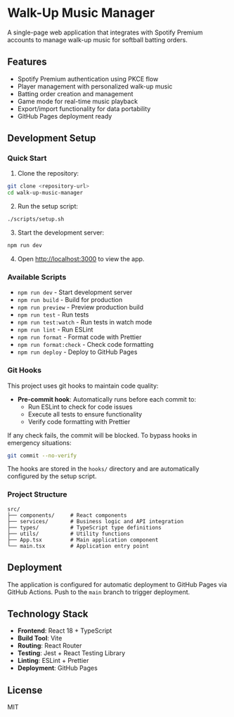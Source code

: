 # Walk-Up Music Manager

A single-page web application that integrates with Spotify Premium accounts to manage walk-up music for softball batting orders.

## Features

- Spotify Premium authentication using PKCE flow
- Player management with personalized walk-up music
- Batting order creation and management
- Game mode for real-time music playback
- Export/import functionality for data portability
- GitHub Pages deployment ready

## Development Setup

### Quick Start

1. Clone the repository:
```bash
git clone <repository-url>
cd walk-up-music-manager
```

2. Run the setup script:
```bash
./scripts/setup.sh
```

3. Start the development server:
```bash
npm run dev
```

4. Open [http://localhost:3000](http://localhost:3000) to view the app.

### Available Scripts

- `npm run dev` - Start development server
- `npm run build` - Build for production
- `npm run preview` - Preview production build
- `npm run test` - Run tests
- `npm run test:watch` - Run tests in watch mode
- `npm run lint` - Run ESLint
- `npm run format` - Format code with Prettier
- `npm run format:check` - Check code formatting
- `npm run deploy` - Deploy to GitHub Pages

### Git Hooks

This project uses git hooks to maintain code quality:

- **Pre-commit hook**: Automatically runs before each commit to:
  - Run ESLint to check for code issues
  - Execute all tests to ensure functionality
  - Verify code formatting with Prettier

If any check fails, the commit will be blocked. To bypass hooks in emergency situations:
```bash
git commit --no-verify
```

The hooks are stored in the `hooks/` directory and are automatically configured by the setup script.

### Project Structure

```
src/
├── components/     # React components
├── services/       # Business logic and API integration
├── types/          # TypeScript type definitions
├── utils/          # Utility functions
├── App.tsx         # Main application component
└── main.tsx        # Application entry point
```

## Deployment

The application is configured for automatic deployment to GitHub Pages via GitHub Actions. Push to the `main` branch to trigger deployment.

## Technology Stack

- **Frontend**: React 18 + TypeScript
- **Build Tool**: Vite
- **Routing**: React Router
- **Testing**: Jest + React Testing Library
- **Linting**: ESLint + Prettier
- **Deployment**: GitHub Pages

## License

MIT